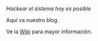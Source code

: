 _Hackear el sistema hoy es posible_

Aquí va nuestro blog.

Ve la [Wiki](https://github.com/mxabierto/hackea-el-sistema/wiki) para mayor información.

